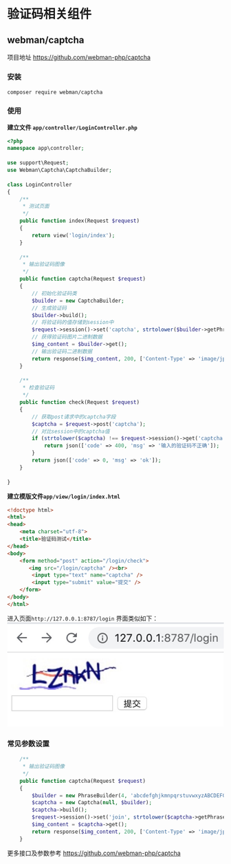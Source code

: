 # 验证码相关组件


## webman/captcha
项目地址 https://github.com/webman-php/captcha

### 安装
```
composer require webman/captcha
```

### 使用

**建立文件 `app/controller/LoginController.php`**

```php
<?php
namespace app\controller;

use support\Request;
use Webman\Captcha\CaptchaBuilder;

class LoginController
{
    /**
     * 测试页面
     */
    public function index(Request $request)
    {
        return view('login/index');
    }
    
    /**
     * 输出验证码图像
     */
    public function captcha(Request $request)
    {
        // 初始化验证码类
        $builder = new CaptchaBuilder;
        // 生成验证码
        $builder->build();
        // 将验证码的值存储到session中
        $request->session()->set('captcha', strtolower($builder->getPhrase()));
        // 获得验证码图片二进制数据
        $img_content = $builder->get();
        // 输出验证码二进制数据
        return response($img_content, 200, ['Content-Type' => 'image/jpeg']);
    }

    /**
     * 检查验证码
     */
    public function check(Request $request)
    {
        // 获取post请求中的captcha字段
        $captcha = $request->post('captcha');
        // 对比session中的captcha值
        if (strtolower($captcha) !== $request->session()->get('captcha')) {
            return json(['code' => 400, 'msg' => '输入的验证码不正确']);
        }
        return json(['code' => 0, 'msg' => 'ok']);
    }

}
```

**建立模版文件`app/view/login/index.html`**

```html
<!doctype html>
<html>
<head>
    <meta charset="utf-8">
    <title>验证码测试</title>  
</head>
<body>
    <form method="post" action="/login/check">
       <img src="/login/captcha" /><br>
        <input type="text" name="captcha" />
        <input type="submit" value="提交" />
    </form>
</body>
</html>
```

进入页面`http://127.0.0.1:8787/login` 界面类似如下：
  ![](../assets/img/captcha.png)

### 常见参数设置
```php
    /**
     * 输出验证码图像
     */
    public function captcha(Request $request)
    {
        $builder = new PhraseBuilder(4, 'abcdefghjkmnpqrstuvwxyzABCDEFGHJKMNPQRSTUVWXYZ');
        $captcha = new Captcha(null, $builder);
        $captcha->build();
        $request->session()->set('join', strtolower($captcha->getPhrase()));
        $img_content = $captcha->get();
        return response($img_content, 200, ['Content-Type' => 'image/jpeg']);
    }
```

更多接口及参数参考 https://github.com/webman-php/captcha

